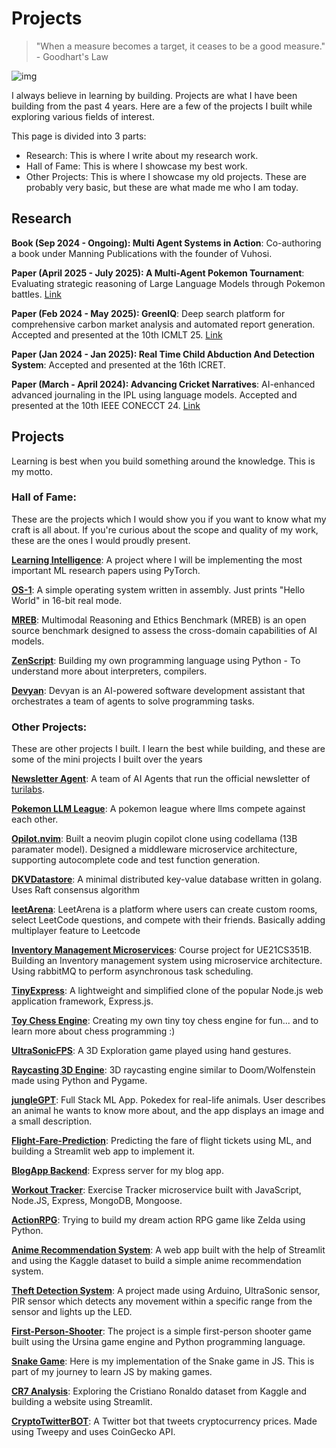 # Projects

> "When a measure becomes a target, it ceases to be a good measure." - Goodhart's Law

![img](https://user-images.githubusercontent.com/74038190/225813708-98b745f2-7d22-48cf-9150-083f1b00d6c9.gif)

I always believe in learning by building. Projects are what I have been building from the past 4 years. Here are a few of the projects I built while exploring various fields of interest.

This page is divided into 3 parts:
- Research: This is where I write about my research work.
- Hall of Fame: This is where I showcase my best work.
- Other Projects: This is where I showcase my old projects. These are probably very basic, but these are what made me who I am today.



## Research
**Book (Sep 2024 - Ongoing): Multi Agent Systems in Action**: Co-authoring a book under Manning Publications with the founder of Vuhosi. 

**Paper (April 2025 - July 2025): A Multi-Agent Pokemon Tournament**: Evaluating strategic reasoning of Large Language Models through Pokemon battles. [Link](https://arxiv.org/abs/2508.01623)

**Paper (Feb 2024 - May 2025): GreenIQ**: Deep search platform for comprehensive carbon market analysis and automated report generation. Accepted and presented at the 10th ICMLT 25. [Link](https://arxiv.org/abs/2503.16041)

**Paper (Jan 2024 - Jan 2025): Real Time Child Abduction And Detection System**: Accepted and presented at the 16th ICRET.

**Paper (March - April 2024): Advancing Cricket Narratives**: AI-enhanced advanced journaling in the IPL using language models. Accepted and presented at the 10th IEEE CONECCT 24. [Link](https://ieeexplore.ieee.org/document/10677234)

## Projects
Learning is best when you build something around the knowledge. This is my motto.

### Hall of Fame:
These are the projects which I would show you if you want to know what my craft is all about.
If you're curious about the scope and quality of my work, these are the ones I would proudly present.


**[Learning Intelligence](https://github.com/theyashwanthsai/Learning-Intelligence)**: A project where I will be implementing the most important ML research papers using PyTorch.

**[OS-1](https://github.com/theyashwanthsai/OS-1)**: A simple operating system written in assembly. Just prints "Hello World" in 16-bit real mode.

**[MREB](./mreb)**: Multimodal Reasoning and Ethics Benchmark (MREB) is an open source benchmark designed to assess the cross-domain capabilities of AI models.

**[ZenScript](https://github.com/theyashwanthsai/ZenScript)**: Building my own programming language using Python - To understand more about interpreters, compilers.

**[Devyan](https://github.com/theyashwanthsai/Devyan)**: Devyan is an AI-powered software development assistant that orchestrates a team of agents to solve programming tasks.

### Other Projects:

These are other projects I built. I learn the best while building, and these are some of the mini projects I built over the years


**[Newsletter Agent](https://github.com/Turi-Labs/Newsletter-Editor-Agents)**: A team of AI Agents that run the official newsletter of [turilabs](https://turilabs.tech).

**[Pokemon LLM League](https://github.com/Turi-Labs/Poke-Bench)**: A pokemon league where llms compete against each other.

**[Opilot.nvim](https://github.com/theyashwanthsai/opilot.nvim)**: Built a neovim plugin copilot clone using codellama (13B paramater model). Designed a middleware microservice architecture, supporting autocomplete code and test function generation.

**[DKVDatastore](https://github.com/theyashwanthsai/DKVDatastore)**: A minimal distributed key-value database written in golang. Uses Raft consensus algorithm

**[leetArena](https://github.com/theyashwanthsai/leetArena)**: LeetArena is a platform where users can create custom rooms, select LeetCode questions, and compete with their friends. Basically adding multiplayer feature to Leetcode

**[Inventory Management Microservices](https://github.com/theyashwanthsai/Inventory-Microservices)**: Course project for UE21CS351B. Building an Inventory management system using microservice architecture. Using rabbitMQ to perform asynchronous task scheduling. 

**[TinyExpress](https://github.com/theyashwanthsai/TinyExpress)**: A lightweight and simplified clone of the popular Node.js web application framework, Express.js.

**[Toy Chess Engine](https://github.com/theyashwanthsai/ToyChessEngine)**: Creating my own tiny toy chess engine for fun... and to learn more about chess programming :)

**[UltraSonicFPS](https://github.com/theyashwanthsai/UltrasonicFPS)**: A 3D Exploration game played using hand gestures.

**[Raycasting 3D Engine](https://github.com/theyashwanthsai/raycasting-3d-engine)**: 3D raycasting engine similar to Doom/Wolfenstein made using Python and Pygame.

**[jungleGPT](https://github.com/theyashwanthsai/jungleGPT)**: Full Stack ML App. Pokedex for real-life animals. User describes an animal he wants to know more about, and the app displays an image and a small description.

**[Flight-Fare-Prediction](https://github.com/theyashwanthsai/Flight-Fare-Prediction)**: Predicting the fare of flight tickets using ML, and building a Streamlit web app to implement it.

**[BlogApp Backend](https://github.com/theyashwanthsai/Blog-Backend)**: Express server for my blog app.

**[Workout Tracker](https://github.com/theyashwanthsai/Workout-Tracker-Backend)**: Exercise Tracker microservice built with JavaScript, Node.JS, Express, MongoDB, Mongoose.

**[ActionRPG](https://github.com/theyashwanthsai/ActionRPG-Pygame)**: Trying to build my dream action RPG game like Zelda using Python.

**[Anime Recommendation System](https://github.com/theyashwanthsai/Anime-Recommendation-System)**: A web app built with the help of Streamlit and using the Kaggle dataset to build a simple anime recommendation system.

**[Theft Detection System](https://github.com/theyashwanthsai/Theft-Detection_System)**: A project made using Arduino, UltraSonic sensor, PIR sensor which detects any movement within a specific range from the sensor and lights up the LED.

**[First-Person-Shooter](https://github.com/theyashwanthsai/First-Person-Shooter)**: The project is a simple first-person shooter game built using the Ursina game engine and Python programming language.

**[Snake Game](https://github.com/theyashwanthsai/Snake-Game)**: Here is my implementation of the Snake game in JS. This is part of my journey to learn JS by making games.

**[CR7 Analysis](https://github.com/theyashwanthsai/CR7-Analysis)**: Exploring the Cristiano Ronaldo dataset from Kaggle and building a website using Streamlit.

**[CryptoTwitterBOT](https://github.com/acmpesuecc/TwitterBotCryptocurrencyPrice)**: A Twitter bot that tweets cryptocurrency prices. Made using Tweepy and uses CoinGecko API.
